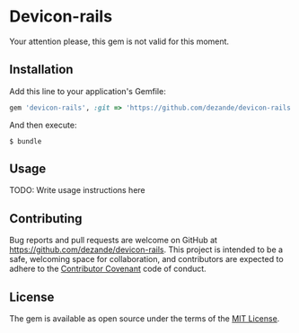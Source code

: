 # Devicon-rails

Your attention please, this gem is not valid for this moment.

## Installation

Add this line to your application's Gemfile:

```ruby
gem 'devicon-rails', :git => 'https://github.com/dezande/devicon-rails'
```

And then execute:

    $ bundle

## Usage

TODO: Write usage instructions here

## Contributing

Bug reports and pull requests are welcome on GitHub at https://github.com/dezande/devicon-rails. This project is intended to be a safe, welcoming space for collaboration, and contributors are expected to adhere to the [Contributor Covenant](http://contributor-covenant.org) code of conduct.


## License

The gem is available as open source under the terms of the [MIT License](http://opensource.org/licenses/MIT).
